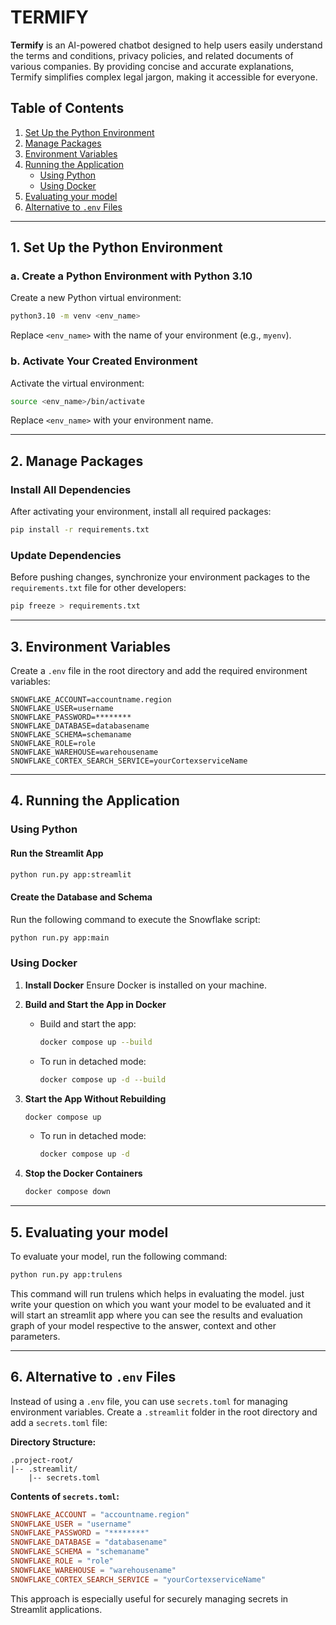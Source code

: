 # TERMIFY

**Termify** is an AI-powered chatbot designed to help users easily understand the terms and conditions, privacy policies, and related documents of various companies. By providing concise and accurate explanations, Termify simplifies complex legal jargon, making it accessible for everyone.

## Table of Contents

1. [Set Up the Python Environment](#1-set-up-the-python-environment)
2. [Manage Packages](#2-manage-packages)
3. [Environment Variables](#3-environment-variables)
4. [Running the Application](#4-running-the-application)
   - [Using Python](#using-python)
   - [Using Docker](#using-docker)
5. [Evaluating your model](#5-evaluating-your-model)
6. [Alternative to ](#alternative-to-env-files)[`.env`](#alternative-to-env-files)[ Files](#alternative-to-env-files)

---

## 1. Set Up the Python Environment

### a. Create a Python Environment with Python 3.10

Create a new Python virtual environment:

```bash
python3.10 -m venv <env_name>
```

Replace `<env_name>` with the name of your environment (e.g., `myenv`).

### b. Activate Your Created Environment

Activate the virtual environment:

```bash
source <env_name>/bin/activate
```

Replace `<env_name>` with your environment name.

---

## 2. Manage Packages

### Install All Dependencies

After activating your environment, install all required packages:

```bash
pip install -r requirements.txt
```

### Update Dependencies

Before pushing changes, synchronize your environment packages to the `requirements.txt` file for other developers:

```bash
pip freeze > requirements.txt
```

---


## 3. Environment Variables

Create a `.env` file in the root directory and add the required environment variables:

```env
SNOWFLAKE_ACCOUNT=accountname.region
SNOWFLAKE_USER=username
SNOWFLAKE_PASSWORD=********
SNOWFLAKE_DATABASE=databasename
SNOWFLAKE_SCHEMA=schemaname
SNOWFLAKE_ROLE=role
SNOWFLAKE_WAREHOUSE=warehousename
SNOWFLAKE_CORTEX_SEARCH_SERVICE=yourCortexserviceName
```


---

## 4. Running the Application

### Using Python

#### Run the Streamlit App

```bash
python run.py app:streamlit
```

#### Create the Database and Schema

Run the following command to execute the Snowflake script:

```bash
python run.py app:main
```

### Using Docker

1. **Install Docker**
   Ensure Docker is installed on your machine.

2. **Build and Start the App in Docker**

   - Build and start the app:
     ```bash
     docker compose up --build
     ```
   - To run in detached mode:
     ```bash
     docker compose up -d --build
     ```

3. **Start the App Without Rebuilding**

   ```bash
   docker compose up
   ```

   - To run in detached mode:
     ```bash
     docker compose up -d
     ```

4. **Stop the Docker Containers**

   ```bash
   docker compose down
   ```

---
## 5. Evaluating your model
To evaluate your model, run the following command:
```bash
python run.py app:trulens
```

This command will run trulens which helps in evaluating the model. just write your question on which you want your model to be evaluated and it will start an streamlit app where you can see the results and evaluation graph of your model respective to the answer, context and other parameters.

---

## 6. Alternative to `.env` Files

Instead of using a `.env` file, you can use `secrets.toml` for managing environment variables. Create a `.streamlit` folder in the root directory and add a `secrets.toml` file:

**Directory Structure:**

```
.project-root/
|-- .streamlit/
    |-- secrets.toml
```

**Contents of ****`secrets.toml`****:**

```toml
SNOWFLAKE_ACCOUNT = "accountname.region"
SNOWFLAKE_USER = "username"
SNOWFLAKE_PASSWORD = "********"
SNOWFLAKE_DATABASE = "databasename"
SNOWFLAKE_SCHEMA = "schemaname"
SNOWFLAKE_ROLE = "role"
SNOWFLAKE_WAREHOUSE = "warehousename"
SNOWFLAKE_CORTEX_SEARCH_SERVICE = "yourCortexserviceName"
```

This approach is especially useful for securely managing secrets in Streamlit applications.

